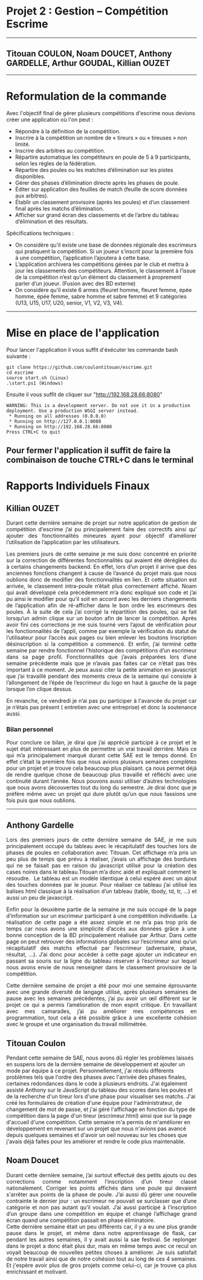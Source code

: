 # Projet 2 : Gestion – Compétition Escrime
---
Titouan COULON, Noam DOUCET, Anthony GARDELLE, Arthur GOUDAL, Killian OUZET
---
---
# Reformulation de la commande
Avec l'objectif final de gérer plusieurs compétitions d'escrime nous devions créer une application où l'on peut :
+ Répondre à la définition de la compétition.
+ Inscrire à la compétition un nombre de « tireurs » ou « tireuses » non limité.
+ Inscrire des arbitres au compétition.
+ Répartire automatique les compétiteurs en poule de 5 à 9 participants, selon
  les règles de la fédération.
+ Répartire des poules ou les matches d’élimination sur les pistes disponibles.
+ Gérer des phases d’élimination directe après les phases de poule.
+ Éditer sur application des feuilles de match (feuille de score données aux arbitres).
+ Établir un classement provisoire (après les poules) et d’un classement final après les matchs d’élimination.
+ Afficher sur grand écran des classements et de l’arbre du tableau d’élimination et des résultats.

Spécifications techniques :
+ On considère qu’il existe une base de données régionale des escrimeurs qui
  pratiquent la compétition. Si un joueur s’inscrit pour la première fois à une
  compétition, l’application l’ajoutera à cette base.
+ L’application archivera les compétitions gérées par le club et mettra à jour les
  classements des compétiteurs. Attention, le classement à l’issue de la compétition
  n’est qu’un élément du classement à proprement parler d’un joueur. (Fusion avec
  des BD externe)
+ On considère qu'il existe 6 armes (fleuret homme, fleuret femme, épée homme, épée femme, sabre homme
et sabre femme) et 9 catégories (U13, U15, U17, U20, senior, V1, V2, V3, V4).
---
# Mise en place de l'application
Pour lancer l'application il vous suffit d'éxécuter les commande bash suivante :
```
git clone https://github.com/coulontitouan/escrime.git
cd escrime
source start.sh (Linux)
.\start.ps1 (Windows)
```
Ensuite il vous suffit de cliquer sur "http://192.168.28.66:8080"
```
WARNING: This is a development server. Do not use it in a production deployment. Use a production WSGI server instead.
 * Running on all addresses (0.0.0.0)
 * Running on http://127.0.0.1:8080
 * Running on http://192.168.28.66:8080
Press CTRL+C to quit
```
Pour fermer l'application il suffit de faire la combinaison de touche CTRL+C dans le terminal
---
# Rapports Individuels Finaux

## Killian OUZET
<div align="justify">

Durant cette dernière semaine de projet sur notre application de gestion de compétition d'escrime j’ai pu principalement faire des correctifs ainsi qu’ ajouter des fonctionnalités mineures ayant pour objectif d’améliorer l’utilisation de l’application par les utilisateurs. 

Les premiers jours de cette semaine je me suis donc concentré en priorité sur la correction de différentes fonctionnalités qui avaient été déréglées du à certains changements backend. En effet, lors d’un projet il arrive que des anciennes fonctions changent à cause de l’avancé du projet mais que nous oublions donc de modifier des fonctionnalités en lien. Et cette situation est arrivée, le classement intra-poule n’était plus correctement affiché. Noam qui avait développé cela précédemment m’a donc expliqué son code et j’ai pu ainsi le modifier pour qu’il soit en accord avec les derniers changements de l’application afin de ré-afficher dans le bon ordre les escrimeurs des poules. À la suite de cela j’ai corrigé la répartition des poules, qui se fait lorsqu’un admin clique sur un bouton afin de lancer la compétition. Après avoir fini ces corrections je me suis tourné vers l’ajout de vérification pour les fonctionnalités de l’appli, comme par exemple la vérification du statut de l’utilisateur pour l’accès aux pages ou bien enlever les boutons Inscription désinscription si la compétition a commencé. Et enfin, j’ai terminé cette semaine par rendre fonctionnel l’historique des compétitions d’un escrimeur dans sa page profil. Fonctionnalités que j’avais préparées lors d’une semaine précédente mais que je n’avais pas faites car ce n’était pas très important à ce moment. Je peux aussi citer la petite animation en javascript que j’ai travaillé pendant des moments creux de la semaine qui consiste à l’allongement de l’épée de l’escrimeur du logo en haut à gauche de la page lorsque l’on clique dessus.

En revanche, ce vendredi je n’ai pas pu participer à l'avancée du projet car je n’étais pas présent ( entretien avec une entreprise) et donc la soutenance aussi.

### Bilan personnel
Pour conclure ce bilan, je dirai que j’ai apprécié participé à ce projet et le sujet était intéressant en plus de permettre un vrai travail derrière. Mais ce qui m’a principalement marqué durant cette SAE est le temps donné. En effet c’était la première fois que nous avions plusieurs semaines complètes pour un projet et je trouve cela beaucoup plus plaisant. ça nous permet déjà de rendre quelque chose de beaucoup plus travaillé et réfléchi avec une continuité durant l’année. Nous pouvons aussi utiliser d’autres technologies que nous avons découvertes tout du long du semestre. Je dirai donc que je préfère même avec un projet qui dure plutôt qu’un que nous fassions une fois puis que nous oublions.
</div>

---
## Anthony Gardelle
<div align="justify">

Lors des premiers jours de cette dernière semaine de SAE, je me suis principalement occupé du tableau avec le récapitulatif des touches lors de phases de poules en collaboration avec Titouan. Cet affichage m’a pris un peu plus de temps que prévu à réaliser, j’avais un affichage des bordures qui ne se faisait pas en raison du javascript utilisé pour la création des cases noires dans le tableau.Titouan m’a donc aidé et expliquait comment le résoudre.  Le tableau est un modèle identique à celui espéré avec un ajout des touches données par le joueur. Pour réaliser ce tableau j’ai utilisé les balises html classique à la réalisation d’un tableau (table, tbody, td, tr, ...) et aussi un peu de javascript. 

Enfin pour la deuxième partie de la semaine je me suis occupé de la page d’information sur un escrimeur participant à une compétition individuelle. La réalisation de cette page a été assez simple et ne m’a pas trop pris de temps car nous avons une simplicité d’accès aux données grâce à une bonne conception de la BD principalement réalisée par Arthur. Dans cette page on peut retrouver des informations globales sur l’escrimeur ainsi qu’un récapitulatif des matchs effectué par l’escrimeur (adversaire, phase, résultat, …). J’ai donc pour accéder à cette page ajouter un indicateur en passant sa souris sur la ligne du tableau réserver à l’escrimeur sur lequel nous avons envie de nous renseigner dans le classement provisoire de la compétition.

Cette dernière semaine de projet a été pour moi une semaine éprouvante avec une grande diversité de langage utilisé, après plusieurs semaines de pause avec les semaines précédentes, j’ai pu avoir un œil différent sur le projet ce qui a permis l’amélioration de mon esprit critique. En travaillant avec mes camarades, j’ai pu améliorer mes compétences en programmation, tout cela a été possible grâce à une excellente cohésion avec le groupe et une organisation du travail millimétrée.
</div>

## Titouan Coulon

Pendant cette semaine de SAE, nous avons dû régler les problèmes laissés en suspens lors de la dernière semaine de développement et ajouter un mode par équipe à ce projet. Personnellement, j'ai résolu différents problèmes tels que l'ordre des phases avec l'arrivée des phases finales, certaines redondances dans le code à plusieurs endroits. J'ai également assisté Anthony sur le JavaScript du tableau des scores dans les poules et de la recherche d'un tireur lors d'une phase pour visualiser ses matchs. J'ai créé les formulaires de création d'une équipe pour l'administrateur, de changement de mot de passe, et j'ai géré l'affichage en fonction du type de compétition dans la page d'un tireur (escrimeur.html) ainsi que sur la page d'accueil d'une compétition. Cette semaine m'a permis de m'améliorer en développement en revenant sur un projet que nous n'avions pas avancé depuis quelques semaines et d'avoir un oeil nouveau sur les choses que j'avais déjà faites pour les améliorer et rendre le code plus maintenable.

## Noam Doucet
<div align="justify">
Durant cette dernière semaine, j’ai surtout effectué des petits ajouts ou des corrections comme notamment l’inscription d’un tireur classé nationalement. Corriger les points affichés dans une poule qui devaient s'arrêter aux points de la phase de poule.
J’ai aussi dû gérer une nouvelle contrainte le dernier jour : un escrimeur ne pouvait se surclasser que d’une catégorie et non pas autant qu’il voulait. J’ai aussi participé à l’inscription d’un groupe dans une compétition en équipe et changé l’affichage grand écran quand une compétition passait en phase éliminatoire.

<br>
Cette dernière semaine était un peu différents car, il y a eu une plus grande pause dans le projet, et même dans notre apprentissage de flask, car pendant les autres semaines, il y avait aussi la sae festival. Se replonger dans le projet a donc était plus dur, mais en même temps avec ce recul on voyait beaucoup de nouvelles petites choses à améliorer. Je suis satisfait de notre travail ainsi que de notre cohésion tout au long de ces 4 semaines. Et j'espère avoir plus de gros projets comme celui-ci, car je trouve ça plus enrichissant et motivant.
</div>